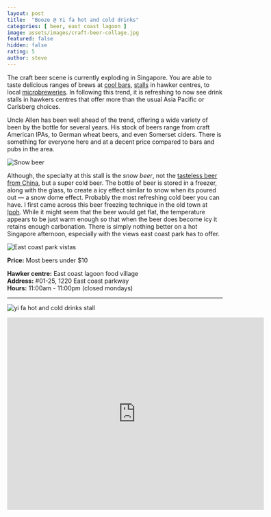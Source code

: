 ```yaml
---
layout: post
title:  "Booze @ Yi fa hot and cold drinks"
categories: [ beer, east coast lagoon ]
image: assets/images/craft-beer-collage.jpg
featured: false
hidden: false
rating: 5
author: steve
---
```


The craft beer scene is currently exploding in Singapore. You are able to taste delicious ranges of brews at [cool bars](https://www.facebook.com/DruggistsSG/), [stalls](https://www.facebook.com/smithstreettaps) in hawker centres, to local [microbreweries](http://pinkblossomsbrewing.com). In following this trend, it is refreshing to now see drink stalls in hawkers centres that offer more than the usual Asia Pacific or Carlsberg choices.

Uncle Allen has been well ahead of the trend, offering a wide variety of been by the bottle for several years. His stock of beers range from craft American IPAs, to German wheat beers, and even Somerset ciders. There is something for everyone here and at a decent price compared to bars and pubs in the area.

![Snow beer]({{site.baseurl}}/assets/images/snow-beer-collage.jpg)

Although, the specialty at this stall is the *snow beer*, not the [tasteless beer from China](https://www.ratebeer.com/beer/snow-beer/39394/), but a super cold beer. The bottle of beer is stored in a freezer, along with the glass, to create a icy effect similar to snow when its poured out — a snow dome effect. Probably the most refreshing cold beer you can have. I first came across this beer freezing technique in the old town at [Ipoh](http://www.vkeong.com/eat/sun-yoon-wah-snow-beer-ipoh/). While it might seem that the beer would get flat, the temperature appears to be just warm enough so that when the beer does become icy it retains enough carbonation. There is simply nothing better on a hot Singapore afternoon, especially with the views east coast park has to offer.

![East coast park vistas]({{site.baseurl}}/assets/images/east-coast-park-collage.jpg)  

**Price:** Most beers under $10  

**Hawker centre:** East coast lagoon food village  
**Address:** #01-25, 1220 East coast parkway  
**Hours:** 11:00am - 11:00pm  (closed mondays)

***  

![yi fa hot and cold drinks stall]({{site.baseurl}}/assets/images/yi-fa-hot-cold-drinks.jpg "Yi Fa Hot and Cold Drinks Stall")

<iframe src="https://www.google.com/maps/embed?pb=!1m18!1m12!1m3!1d3988.78049912728!2d103.93275511475396!3d1.3068680990468287!2m3!1f0!2f0!3f0!3m2!1i1024!2i768!4f13.1!3m3!1m2!1s0x31da18764013f43b%3A0x6cfef20f595a57b0!2sEast%20Coast%20Lagoon%20Food%20Village!5e0!3m2!1sen!2ssg!4v1567135621194!5m2!1sen!2ssg" width="600" height="450" frameborder="0" style="border:0;" allowfullscreen=""></iframe>
